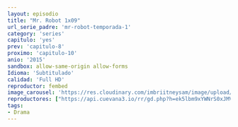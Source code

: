 ```yaml
---
layout: episodio
title: "Mr. Robot 1x09"
url_serie_padre: 'mr-robot-temporada-1'
category: 'series'
capitulo: 'yes'
prev: 'capitulo-8'
proximo: 'capitulo-10'
anio: '2015'
sandbox: allow-same-origin allow-forms
Idioma: 'Subtitulado'
calidad: 'Full HD'
reproductor: fembed
image_carousel: 'https://res.cloudinary.com/imbriitneysam/image/upload/v1546988731/robot1-poster-min.jpg'
reproductores: ["https://api.cuevana3.io/rr/gd.php?h=ek5lbm9xYWNrS0xJMVp5b21KREk0dFBLbjVkaHhkRGdrOG1jbnBpUnhhS1YycWlUbWJYWHlaaVFhbnljcDlMcXlOMlZjM3V6MStDNHFLT1lxZFBidXAyU3FadVkyUT09"]
tags:
- Drama
---
```












